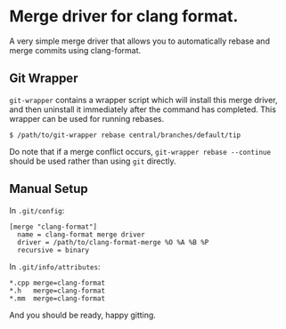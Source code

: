 # Merge driver for clang format.

A very simple merge driver that allows you to automatically rebase and merge
commits using clang-format.

## Git Wrapper

`git-wrapper` contains a wrapper script which will install this merge driver,
and then uninstall it immediately after the command has completed. This
wrapper can be used for running rebases.

```shell
$ /path/to/git-wrapper rebase central/branches/default/tip
```

Do note that if a merge conflict occurs, `git-wrapper rebase --continue`
should be used rather than using `git` directly.

## Manual Setup

In `.git/config`:

```
[merge "clang-format"]
  name = clang-format merge driver
  driver = /path/to/clang-format-merge %O %A %B %P
  recursive = binary
```

In `.git/info/attributes`:

```
*.cpp merge=clang-format
*.h   merge=clang-format
*.mm  merge=clang-format
```

And you should be ready, happy gitting.
